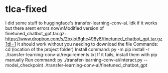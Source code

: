 # tlca-fixed
I did some stuff to huggingface's transfer-learning-conv-ai. Idk if it works but there arent errors now\nModified version of finetuned_chatbot_gpt.tar.gz: https://www.dropbox.com/s/2bxlot6ghc498y8/finetuned_chatbot_gpt.tar.gz?dl=1
It should work without you needing to download the file
Commands:
cd (location of the project folder)
Install command:
py -m pip install -r ./transfer-learning-conv-ai/requirements.txt
If it fails, install them with pip manually
Run command:
py ./transfer-learning-conv-ai/interact.py --model_checkpoint ./transfer-learning-conv-ai/finetuned_chatbot_gpt
